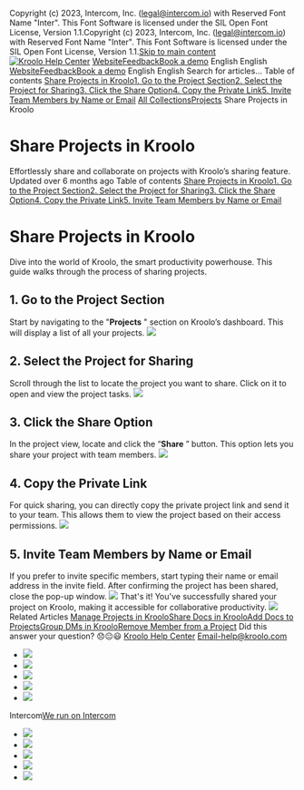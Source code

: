 Copyright (c) 2023, Intercom, Inc. (legal@intercom.io) with Reserved Font Name "Inter". This Font Software is licensed under the SIL Open Font License, Version 1.1.Copyright (c) 2023, Intercom, Inc. (legal@intercom.io) with Reserved Font Name "Inter". This Font Software is licensed under the SIL Open Font License, Version 1.1.[Skip to main content](https://help.kroolo.com/en/articles/10095368-share-projects-in-kroolo#main-content)
[![Kroolo Help Center](https://downloads.intercomcdn.com/i/o/h4qkzypg/611116/ee699fbf23fef0f6d8d4f666d84c/37cdcedd14003d8fdcfdeda0a05c09cb)](https://help.kroolo.com/en/)
[Website](https://kroolo.com/)[Feedback](https://kroolo.featurebase.app/)[Book a demo](https://kroolo.com/book-demo)
English
English
[Website](https://kroolo.com/)[Feedback](https://kroolo.featurebase.app/)[Book a demo](https://kroolo.com/book-demo)
English
English
Search for articles...
Table of contents
[Share Projects in Kroolo](https://help.kroolo.com/en/articles/10095368-share-projects-in-kroolo#h_d8758b23c9)[1. Go to the Project Section](https://help.kroolo.com/en/articles/10095368-share-projects-in-kroolo#h_8d92b9c605)[2. Select the Project for Sharing](https://help.kroolo.com/en/articles/10095368-share-projects-in-kroolo#h_3a9cd99943)[3. Click the Share Option](https://help.kroolo.com/en/articles/10095368-share-projects-in-kroolo#h_e01fa60ce9)[4. Copy the Private Link](https://help.kroolo.com/en/articles/10095368-share-projects-in-kroolo#h_1c1eccbc02)[5. Invite Team Members by Name or Email](https://help.kroolo.com/en/articles/10095368-share-projects-in-kroolo#h_c8a0a0c42d)
[All Collections](https://help.kroolo.com/en/)[Projects](https://help.kroolo.com/en/collections/9118210-projects)
Share Projects in Kroolo
# Share Projects in Kroolo
Effortlessly share and collaborate on projects with Kroolo’s sharing feature.
Updated over 6 months ago
Table of contents
[Share Projects in Kroolo](https://help.kroolo.com/en/articles/10095368-share-projects-in-kroolo#h_d8758b23c9)[1. Go to the Project Section](https://help.kroolo.com/en/articles/10095368-share-projects-in-kroolo#h_8d92b9c605)[2. Select the Project for Sharing](https://help.kroolo.com/en/articles/10095368-share-projects-in-kroolo#h_3a9cd99943)[3. Click the Share Option](https://help.kroolo.com/en/articles/10095368-share-projects-in-kroolo#h_e01fa60ce9)[4. Copy the Private Link](https://help.kroolo.com/en/articles/10095368-share-projects-in-kroolo#h_1c1eccbc02)[5. Invite Team Members by Name or Email](https://help.kroolo.com/en/articles/10095368-share-projects-in-kroolo#h_c8a0a0c42d)
# Share Projects in Kroolo
Dive into the world of Kroolo, the smart productivity powerhouse. This guide walks through the process of sharing projects.
## **1. Go to the Project Section**
Start by navigating to the "**Projects** " section on Kroolo’s dashboard. This will display a list of all your projects.
[![](https://downloads.intercomcdn.com/i/o/h4qkzypg/1242699952/9e750490eac8006d742494c091c4/dd1570a1-7159-430d-9beb-2d92af9ea998.png?expires=1747842300&signature=d7568ef9b37de4c857800d8d1f1daa72997a13adc905eff08521c6fe5cfdc1f1&req=dSIjFM93lIhaW%2FMW1HO4zTw9748ZEhLWN%2BJmcBHInh2B3n6Bl6EdW7aNSnN4%0AC0sYtneX8rl111xQrIE%3D%0A)](https://downloads.intercomcdn.com/i/o/h4qkzypg/1242699952/9e750490eac8006d742494c091c4/dd1570a1-7159-430d-9beb-2d92af9ea998.png?expires=1747842300&signature=d7568ef9b37de4c857800d8d1f1daa72997a13adc905eff08521c6fe5cfdc1f1&req=dSIjFM93lIhaW%2FMW1HO4zTw9748ZEhLWN%2BJmcBHInh2B3n6Bl6EdW7aNSnN4%0AC0sYtneX8rl111xQrIE%3D%0A)
## **2. Select the Project for Sharing**
Scroll through the list to locate the project you want to share. Click on it to open and view the project tasks.
[![](https://downloads.intercomcdn.com/i/o/h4qkzypg/1242699953/6a0ed1b04fe46f37a840be0c84fe/98e32806-00d7-475f-bf97-a75c809e133b.png?expires=1747842300&signature=aaa45141b49e680a15ac26249d024e2f9f7afe95bdff8397d8b1496602b7fc1c&req=dSIjFM93lIhaWvMW1HO4zRMbByvrDqms8%2FXevO1PA9P4o8FFU7LV8jOC8DNl%0A0LX6vdivak6S%2BMKddSo%3D%0A)](https://downloads.intercomcdn.com/i/o/h4qkzypg/1242699953/6a0ed1b04fe46f37a840be0c84fe/98e32806-00d7-475f-bf97-a75c809e133b.png?expires=1747842300&signature=aaa45141b49e680a15ac26249d024e2f9f7afe95bdff8397d8b1496602b7fc1c&req=dSIjFM93lIhaWvMW1HO4zRMbByvrDqms8%2FXevO1PA9P4o8FFU7LV8jOC8DNl%0A0LX6vdivak6S%2BMKddSo%3D%0A)
## **3. Click the Share Option**
In the project view, locate and click the “**Share** ” button. This option lets you share your project with team members.
[![](https://downloads.intercomcdn.com/i/o/h4qkzypg/1242699959/ba7785bd4f348d5118bf97ec0f0f/7c4feb12-035e-46da-9c04-f8eaa419bf7c.gif?expires=1747842300&signature=371769b77b3a4709e559d07b1b20741bf8093ab8f7729f95be3d488ca303a953&req=dSIjFM93lIhaUPMW1HO4zQ2m5L4RVvKgFuMgAcb8UtDCPv3tuLasuzcpw3m1%0AcnArxpnFGccYLaPexb0%3D%0A)](https://downloads.intercomcdn.com/i/o/h4qkzypg/1242699959/ba7785bd4f348d5118bf97ec0f0f/7c4feb12-035e-46da-9c04-f8eaa419bf7c.gif?expires=1747842300&signature=371769b77b3a4709e559d07b1b20741bf8093ab8f7729f95be3d488ca303a953&req=dSIjFM93lIhaUPMW1HO4zQ2m5L4RVvKgFuMgAcb8UtDCPv3tuLasuzcpw3m1%0AcnArxpnFGccYLaPexb0%3D%0A)
## **4. Copy the Private Link**
For quick sharing, you can directly copy the private project link and send it to your team. This allows them to view the project based on their access permissions.
[![](https://downloads.intercomcdn.com/i/o/h4qkzypg/1242699957/ba43e3a622171d7f2116a54f4e88/cbbc3893-a754-405f-9727-91d73eb1fdfd.png?expires=1747842300&signature=6e4b8280f77047dc0e12de5919983eb300df9d0e22d340b3e4b12c30300b6f69&req=dSIjFM93lIhaXvMW1HO4zcZzRENqxfCuyDx726gv%2FaGoRc2WGKzM8UKMASSZ%0AqodZ88rMxa7pWZ1%2FEeA%3D%0A)](https://downloads.intercomcdn.com/i/o/h4qkzypg/1242699957/ba43e3a622171d7f2116a54f4e88/cbbc3893-a754-405f-9727-91d73eb1fdfd.png?expires=1747842300&signature=6e4b8280f77047dc0e12de5919983eb300df9d0e22d340b3e4b12c30300b6f69&req=dSIjFM93lIhaXvMW1HO4zcZzRENqxfCuyDx726gv%2FaGoRc2WGKzM8UKMASSZ%0AqodZ88rMxa7pWZ1%2FEeA%3D%0A)
## **5. Invite Team Members by Name or Email**
If you prefer to invite specific members, start typing their name or email address in the invite field. After confirming the project has been shared, close the pop-up window.
[![](https://downloads.intercomcdn.com/i/o/h4qkzypg/1242699960/b62a55f227da19f10438e60f1bfc/f9bfedb7-bbce-46bf-a29e-6d6c073cc0b4.gif?expires=1747842300&signature=06983a67737b9662cf6ef5ddabb6f0b5bb423060d465ae266012b769c3787f1d&req=dSIjFM93lIhZWfMW1HO4zYeNBG6cNMgabQKutLRreabrV7aACioVywcuH4PK%0ADp9Lrc71ufR%2BXGt5ff4%3D%0A)](https://downloads.intercomcdn.com/i/o/h4qkzypg/1242699960/b62a55f227da19f10438e60f1bfc/f9bfedb7-bbce-46bf-a29e-6d6c073cc0b4.gif?expires=1747842300&signature=06983a67737b9662cf6ef5ddabb6f0b5bb423060d465ae266012b769c3787f1d&req=dSIjFM93lIhZWfMW1HO4zYeNBG6cNMgabQKutLRreabrV7aACioVywcuH4PK%0ADp9Lrc71ufR%2BXGt5ff4%3D%0A)
That's it! You've successfully shared your project on Kroolo, making it accessible for collaborative productivity.
[![](https://downloads.intercomcdn.com/i/o/h4qkzypg/1242708828/9df8efeee4162e2b54e37612f30c/cta+2.png?expires=1747842300&signature=96a84170f84ac73172b976ca75ff9d69c41107655d03311f2fdb9a4d1efe7ef0&req=dSIjFM5%2BlYldUfMW1HO4zZf63PIoyV7xK5iM8omewP8W44CEmuo0AqAXRnNk%0AEGtS6f%2BYZJuL4rop%2FtU%3D%0A)](https://kroolo.com/)
Related Articles
[Manage Projects in Kroolo](https://help.kroolo.com/en/articles/9795542-manage-projects-in-kroolo)[Share Docs in Kroolo](https://help.kroolo.com/en/articles/9859172-share-docs-in-kroolo)[Add Docs to Projects](https://help.kroolo.com/en/articles/9935648-add-docs-to-projects)[Group DMs in Kroolo](https://help.kroolo.com/en/articles/10095559-group-dms-in-kroolo)[Remove Member from a Project](https://help.kroolo.com/en/articles/10095562-remove-member-from-a-project)
Did this answer your question?
😞😐😃
[Kroolo Help Center](https://help.kroolo.com/en/)
Email-help@kroolo.com
  * [![](https://intercom.help/kroolo/assets/svg/icon:social-facebook/FFFFFF)](https://www.facebook.com/profile.php?id=61553808299270)
  * [![](https://intercom.help/kroolo/assets/svg/icon:social-linkedin/FFFFFF)](https://www.linkedin.com/company/getkroolo)
  * [![](https://intercom.help/kroolo/assets/svg/icon:social-instagram/FFFFFF)](https://www.instagram.com/getkroolo)
  * [![](https://intercom.help/kroolo/assets/svg/icon:social-youtube/FFFFFF)](https://www.youtube.com/@getkroolo/featured)
  * [![](https://intercom.help/kroolo/assets/svg/icon:social-twitter-x/FFFFFF)](https://www.twitter.com/getkroolo)


Intercom[We run on Intercom](https://www.intercom.com/intercom-link?company=Kroolo&solution=customer-support&utm_campaign=intercom-link&utm_content=We+run+on+Intercom&utm_medium=help-center&utm_referrer=https%3A%2F%2Fhelp.kroolo.com%2Fen%2Farticles%2F10095368-share-projects-in-kroolo&utm_source=desktop-web)
  * [![](https://intercom.help/kroolo/assets/svg/icon:social-facebook/FFFFFF)](https://www.facebook.com/profile.php?id=61553808299270)
  * [![](https://intercom.help/kroolo/assets/svg/icon:social-linkedin/FFFFFF)](https://www.linkedin.com/company/getkroolo)
  * [![](https://intercom.help/kroolo/assets/svg/icon:social-instagram/FFFFFF)](https://www.instagram.com/getkroolo)
  * [![](https://intercom.help/kroolo/assets/svg/icon:social-youtube/FFFFFF)](https://www.youtube.com/@getkroolo/featured)
  * [![](https://intercom.help/kroolo/assets/svg/icon:social-twitter-x/FFFFFF)](https://www.twitter.com/getkroolo)



